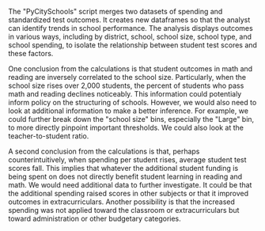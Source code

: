 The "PyCitySchools" script merges two datasets of spending and standardized test outcomes. It creates new dataframes so that the analyst can identify trends in school performance. The analysis displays outcomes in various ways, including by district, school, school size, school type, and school spending, to isolate the relationship between student test scores and these factors.


One conclusion from the calculations is that student outcomes in math and reading are inversely correlated to the school size. Particularly, when the school size rises over 2,000 students, the percent of students who pass math and reading declines noticeably. This information could potentialy inform policy on the structuring of schools. However, we would also need to look at additional information to make a better inference. For example, we could further break down the "school size" bins, especially the "Large" bin, to more directly pinpoint important thresholds. We could also look at the teacher-to-student ratio.

A second conclusion from the calculations is that, perhaps counterintuitively, when spending per student rises, average student test scores fall. This implies that whatever the additional student funding is being spent on does not directly benefit student learning in reading and math. We would need additional data to further investigate. It could be that the additional spending raised scores in other subjects or that it improved outcomes in extracurriculars. Another possibility is that the increased spending was not applied toward the classroom or extracurriculars but toward administration or other budgetary categories.